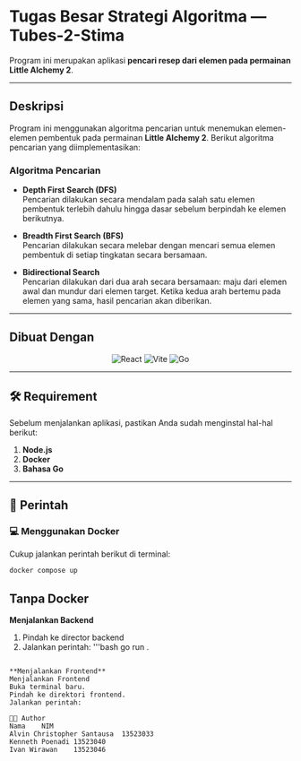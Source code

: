 # **Tugas Besar Strategi Algoritma — Tubes-2-Stima**

Program ini merupakan aplikasi **pencari resep dari elemen pada permainan Little Alchemy 2**.

---

## **Deskripsi**
Program ini menggunakan algoritma pencarian untuk menemukan elemen-elemen pembentuk pada permainan **Little Alchemy 2**. Berikut algoritma pencarian yang diimplementasikan:

### **Algoritma Pencarian**
- **Depth First Search (DFS)**  
  Pencarian dilakukan secara mendalam pada salah satu elemen pembentuk terlebih dahulu hingga dasar sebelum berpindah ke elemen berikutnya.

- **Breadth First Search (BFS)**  
  Pencarian dilakukan secara melebar dengan mencari semua elemen pembentuk di setiap tingkatan secara bersamaan.

- **Bidirectional Search**  
  Pencarian dilakukan dari dua arah secara bersamaan: maju dari elemen awal dan mundur dari elemen target. Ketika kedua arah bertemu pada elemen yang sama, hasil pencarian akan diberikan.

---

## **Dibuat Dengan**
<div align="center">

![React](https://img.shields.io/badge/React-61DAFB?style=for-the-badge&logo=react&logoColor=black)
![Vite](https://img.shields.io/badge/Vite-646CFF?style=for-the-badge&logo=vite&logoColor=white)
![Go](https://img.shields.io/badge/Go-00ADD8?style=for-the-badge&logo=go&logoColor=white)

</div>

---

## **🛠️ Requirement**
Sebelum menjalankan aplikasi, pastikan Anda sudah menginstal hal-hal berikut:
1. **Node.js**
2. **Docker**
3. **Bahasa Go**

---

## **🧪 Perintah**

### **💻 Menggunakan Docker**
Cukup jalankan perintah berikut di terminal:
```bash
docker compose up
```

## Tanpa Docker

**Menjalankan Backend**
1. Pindah ke director backend
2. Jalankan perintah:
'''bash
go run .
```

**Menjalankan Frontend**
Menjalankan Frontend
Buka terminal baru.
Pindah ke direktori frontend.
Jalankan perintah:

👨‍💻 Author
Nama	NIM
Alvin Christopher Santausa	13523033
Kenneth Poenadi	13523040
Ivan Wirawan	13523046
